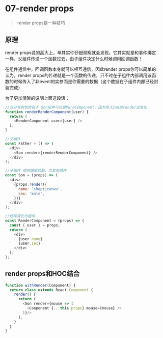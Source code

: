 # 07-render props
> render props是一种技巧

## 原理
render props说的高大上，单其实你仔细观察就会发现，它其实就是和事件绑定一样，父组件传递一个函数过去，由子组件决定什么时候调用回调函数！


在组件通信中，回调函数本身就可以相互通信，因此render props你可以简单的认为，render props的传递就是一个函数的传递，只不过在子组件内部调用该函数的时候传入了非event的实参而是你需要的数据（这个数据在子组件内部已经封装完成）


为了更加清晰的说明上面这段话：
```javascript
//分开写的优势在于 Son组件可以是PureComponent，因为传入Son的render没变化
function renderRenderComponent(user) {
  return (
    <RenderComponent user={user} />
  );
}

//父组件
const Father = () => (
  <div>
    <Son render={renderRenderComponent} />
  </div>
);

//子组件 提供服用功能，为其他组件
const Son = (props) => (
  <div>
    {props.render({
      name: 'shepijcanwu',
      sex: 'male',
    })}
  </div>
);

//经常变化的组件
const RenderComponent = (props) => {
  const { user } = props;
  return (
    <div>
      {user.name}
      {user.sex}
    </div>
  );
};
```

## render props和HOC结合
```javascript
function withRender(Component) {
  return class extends React.Component {
    render() {
      return (
        <Son render={mouse => (
          <Component {...this.props} mouse={mouse} />
        )}/>
      );
    }
  }
}
```
